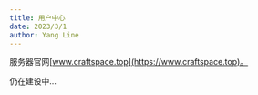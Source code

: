 ```yaml
---
title: 用户中心
date: 2023/3/1
author: Yang Line
---
```

服务器官网[www.craftspace.top](https://www.craftspace.top)。

仍在建设中...